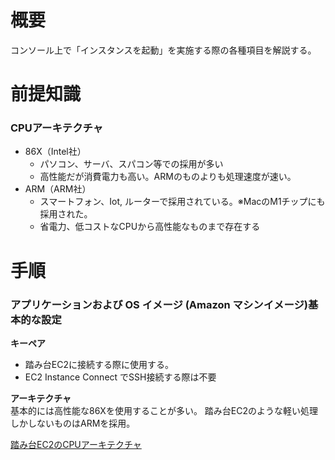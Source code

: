 # 概要
コンソール上で「インスタンスを起動」を実施する際の各種項目を解説する。  

# 前提知識
### CPUアーキテクチャ
- 86X（Intel社）
  - パソコン、サーバ、スパコン等での採用が多い
  - 高性能だが消費電力も高い。ARMのものよりも処理速度が速い。
- ARM（ARM社）
  - スマートフォン、Iot, ルーターで採用されている。※MacのM1チップにも採用された。
  - 省電力、低コストなCPUから高性能なものまで存在する

# 手順
### アプリケーションおよび OS イメージ (Amazon マシンイメージ)基本的な設定

**キーペア**  
- 踏み台EC2に接続する際に使用する。
- EC2 Instance Connect でSSH接続する際は不要

**アーキテクチャ**  
基本的には高性能な86Xを使用することが多い。
踏み台EC2のような軽い処理しかしないものはARMを採用。

[踏み台EC2のCPUアーキテクチャ](https://www.skyarch.net/blog/aws-ec2%E3%81%A7arm64%E3%81%AE%E5%90%91%E3%81%8D%E4%B8%8D%E5%90%91%E3%81%8D%E3%81%AB%E3%81%A4%E3%81%84%E3%81%A6/)


